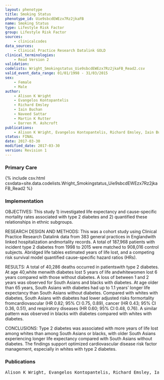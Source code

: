 ```yaml
---
layout: phenotype
title: Smoking Status
phenotype_id: Uie9sbcdEWEzx7Rz2jkaFB
name: Smoking Status
type: Lifestyle Risk Factor
group: Lifestyle Risk Factor
sources: 
    - clinicalcodes
data_sources:
    - Clinical Practice Research Datalink GOLD
clinical_terminologies:
    - Read Version 2
validation:
codelists: Wright_Smokingstatus_Uie9sbcdEWEzx7Rz2jkaFB_Read2.csv
valid_event_data_range: 01/01/1998 - 31/03/2015
sex:
    - Female
    - Male
author:
    - Alison K Wright
    - Evangelos Kontopantelis
    - Richard Emsley
    - Iain Buchan
    - Naveed Sattar
    - Martin K Rutter
    - Darren M. Ashcroft   
publications:
    - Alison K Wright, Evangelos Kontopantelis, Richard Emsley, Iain Buchan, Naveed Sattar, Martin K Rutter, Darren M. Ashcroft, Life Expectancy and Cause-Specific Mortality in Type 2 Diabetes A Population-Based Cohort Study Quantifying Relationships in Ethnic Subgroups. Diabetes Care, 40(3), 338-345, 2017.
status: FINAL
date: 2017-03-30
modified_date: 2017-03-30
version: Revision 1
---
```


### Primary Care

{% include csv.html csvdata=site.data.codelists.Wright_Smokingstatus_Uie9sbcdEWEzx7Rz2jkaFB_Read2 %}

### Implementation

OBJECTIVES:
This study 1) investigated life expectancy and cause-specific mortality rates associated with type 2 diabetes and 2) quantified these relationships in ethnic
subgroups.

RESEARCH DESIGN AND METHODS:
This was a cohort study using Clinical Practice Research Datalink data from 383 general practices in Englandwith linked hospitalization andmortality records. A total of 187,968 patients with incident type 2 diabetes from 1998 to 2015 were matched to 908,016 control subjects. Abridged life tables estimated years of life lost, and a competing risk survival model quantified cause-specific hazard ratios (HRs).

RESULTS:
A total of 40,286 deaths occurred in patientswith type 2 diabetes. At age 40,white menwith diabetes lost 5 years of life andwhitewomen lost 6 years compared with those without diabetes. A loss of between 1 and 2 years was observed for South Asians and blacks with diabetes. At age older than 65 years, South Asians with diabetes had up to 1.1 years’ longer life expectancy than South Asians without diabetes. Compared with whites with diabetes, South Asians with diabetes had lower adjusted risks formortality fromcardiovascular (HR 0.82; 95% CI 0.75, 0.89), cancer (HR 0.43; 95% CI 0.36, 0.51), and respiratory diseases (HR 0.60; 95% CI 0.48, 0.76). A similar pattern was observed in blacks with diabetes compared with whites with diabetes.

CONCLUSIONS:
Type 2 diabetes was associated with more years of life lost among whites than among South Asians or blacks, with older South Asians experiencing longer life expectancy compared with South Asians without diabetes. The findings support optimized cardiovascular disease risk factor management, especially in whites with type 2 diabetes.

### Publications

<pre>
Alison K Wright, Evangelos Kontopantelis, Richard Emsley, Iain Buchan, Naveed Sattar, Martin K Rutter, Darren M. Ashcroft, Life Expectancy and Cause-Specific Mortality in Type 2 Diabetes A Population-Based Cohort Study Quantifying Relationships in Ethnic Subgroups. Diabetes Care, 40(3), 338-345, 2017.
</pre>
